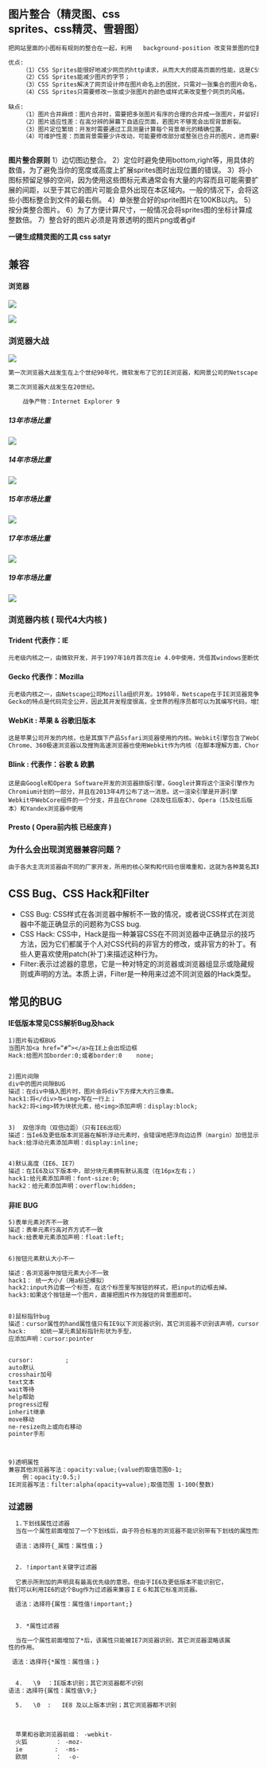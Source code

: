 ## 图片整合（精灵图、css **sprites**、css精灵、雪碧图）

```txt
把网站里面的小图标有规则的整合在一起，利用   background-position 改变背景图的位置，每个图标应用。
```



```txt
优点:
	（1）CSS Sprites能很好地减少网页的http请求，从而大大的提高页面的性能，这是CSS Sprites最大的优点，也是其被广泛传播和应用的主要原因；
	（2）CSS Sprites能减少图片的字节；
	（3）CSS Sprites解决了网页设计师在图片命名上的困扰，只需对一张集合的图片命名，不需要对每一个小图片进行命名，从而提高了网页制作效率。
	（4）CSS Sprites只需要修改一张或少张图片的颜色或样式来改变整个网页的风格。
	
缺点:
	（1）图片合并麻烦：图片合并时，需要把多张图片有序的合理的合并成一张图片，并留好足够的空间防止版块出现不必要的背景。
	（2）图片适应性差：在高分辨的屏幕下自适应页面，若图片不够宽会出现背景断裂。
	（3）图片定位繁琐：开发时需要通过工具测量计算每个背景单元的精确位置。
	（4）可维护性差：页面背景需要少许改动，可能要修改部分或整张已合并的图片，进而要改动css。在避免改动图片的前提下，又只能（最好）往下追加图片，但这样增加了图片字节。
	
```

**图片整合原则**
1）边切图边整合。
2）定位时避免使用bottom,right等，用具体的数值，为了避免当你的宽度或高度上扩展sprites图时出现位置的错误。
3）将小图标预留足够的空间，因为使用这些图标元素通常会有大量的内容而且可能需要扩展的间距，以至于其它的图片可能会意外出现在本区域内。一般的情况下，会将这些小图标整合到文件的最右侧。
4）单张整合好的sprite图片在100KB以内。
5）按分类整合图片。
6）为了方便计算尺寸，一般情况会将sprites图的坐标计算成整数倍。
7）整合好的图片必须是背景透明的图片png或者gif

**一键生成精灵图的工具 css satyr**



## 兼容

#### 浏览器

![](img\图片1.png)

![](img\图片2.png)



### 浏览器大战

![](img\图片3.png)

```txt
第一次浏览器大战发生在上个世纪90年代，微软发布了它的IE浏览器，和网景公司的Netscape Navigator浏览器大打出手。

第二次浏览器大战发生在20世纪。

    战争产物：Internet Explorer 9
```



##### 13年市场比重

![](img\图片4.png)

##### 14年市场比重

![](img\图片5.png)

##### 15年市场比重

![](img\图片7.png)

##### 17年市场比重

![](\img\图片8.png)

##### 19年市场比重

![](\img\图片9.png)

### 浏览器内核 ( 现代4大内核 )

#### Trident   代表作：IE

```txt
元老级内核之一，由微软开发，并于1997年10月首次在ie 4.0中使用，凭借其windows垄断优势，Trident市场占有率一直很高。然而垄断并非，没有竞争就没有进步，长期以往，Trident内核一度停滞不前，更新缓慢，甚至一度与W3C标准脱节。2011年，从ie 9开始，Trident开始支持HTML5和CSS 3，因此我们也经常会看到有些网站在浏览时会提示用户（在Internet Explorer 9.0+以上浏览效果最佳）。前端程序员做浏览器兼容一般也不再会考虑ie 8之前的浏览器了。
```

#### Gecko 代表作：Mozilla

```txt	
元老级内核之一，由Netscape公司Mozilla组织开发。1998年，Netscape在于IE浏览器竞争失利之后，成立了非正式组织Mozilla，由其开发新一代内核，后命名为“Gecko”。FireFox也是这班人开发出来了，因此这也就是Mozilla一直使用的内核。
Gecko的特点是代码完全公开，因此其开发程度很高，全世界的程序员都可以为其编写代码，增加功能。
```

#### WebKit : 苹果 & 谷歌旧版本
```txt
这是苹果公司开发的内核，也是其旗下产品Ssfari浏览器使用的内核。Webkit引擎包含了WebCode排版引擎和JavaScriptCode解析引擎，分别是从KDE的KHTML和KJS衍生而来，它们都是自由软件，在GPL条约下授权，同时支持BSD系统开发。
Chrome、360极速浏览器以及搜狗高速浏览器也使用Webkit作为内核（在脚本理解方面，Chorome使用自己研发的V8引擎）。
```

#### Blink : 代表作：谷歌 & 欧鹏
```
这是由Google和Opera Software开发的浏览器排版引擎，Google计算将这个渲染引擎作为Chromium计划的一部分，并且在2013年4月公布了这一消息。这一渲染引擎是开源引擎Webkit中WebCore组件的一个分支，并且在Chrome（28及往后版本）、Opera（15及往后版本）和Yandex浏览器中使用
```

#### Presto   ( Opera前内核 已经废弃 )





### 为什么会出现浏览器兼容问题？

```txt
由于各大主流浏览器由不同的厂家开发，所用的核心架构和代码也很难重和，这就为各种莫名其妙的Bug(代码错误）提供了温床。再加上各大厂商出于自身利益考虑而设置的种种技术壁垒，都让CSS应用起来比想象得要麻烦。浏览器的兼容问题是我们必须去克服的。
```



## CSS Bug、CSS Hack和Filter

+ CSS Bug: CSS样式在各浏览器中解析不一致的情况，或者说CSS样式在浏览器中不能正确显示的问题称为CSS bug.
+  CSS Hack:  CSS中，Hack是指一种兼容CSS在不同浏览器中正确显示的技巧方法，因为它们都属于个人对CSS代码的非官方的修改，或非官方的补丁。有些人更喜欢使用patch(补丁)来描述这种行为。
+  Filter:表示过滤器的意思，它是一种对特定的浏览器或浏览器组显示或隐藏规则或声明的方法。本质上讲，Filter是一种用来过滤不同浏览器的Hack类型。



## 常见的BUG

#### IE低版本常见CSS解析Bug及hack

```txt
1)图片有边框BUG
当图片加<a href=“#”></a>在IE上会出现边框
Hack:给图片加border:0;或者border:0    none;


2)图片间隙
div中的图片间隙BUG
描述：在div中插入图片时，图片会将div下方撑大大约三像素。
hack1:将</div>与<img>写在一行上；
hack2:将<img>转为块状元素，给<img>添加声明：display:block;


3)  双倍浮向（双倍边距）（只有IE6出现）
描述：当Ie6及更低版本浏览器在解析浮动元素时，会错误地把浮向边边界（margin）加倍显示。
hack:给浮动元素添加声明：display:inline;


4)默认高度（IE6、IE7）
描述：在IE6及以下版本中，部分块元素拥有默认高度（在16px左右；）
hack1:给元素添加声明：font-size:0;
hack2：给元素添加声明：overflow:hidden;

```



#### 非IE  BUG

```txt
5)表单元素对齐不一致
描述：表单元素行高对齐方式不一致
hack:给表单元素添加声明：float:left;


6)按钮元素默认大小不一

描述：各浏览器中按钮元素大小不一致
hack1： 统一大小/（用a标记模拟）
hack2:input外边套一个标签，在这个标签里写按钮的样式，把input的边框去掉。
hack3:如果这个按钮是一个图片，直接把图片作为按钮的背景图即可。


8)鼠标指针bug
描述：cursor属性的hand属性值只有IE9以下浏览器识别，其它浏览器不识别该声明，cursor属性的pointer属性值IE6.0以上版本及其它内核浏览器都识别该声明。
hack:    如统一某元素鼠标指针形状为手型，
应添加声明：cursor:pointer


cursor:         ;
auto默认
crosshair加号
text文本
wait等待
help帮助
progress过程
inherit继承
move移动
ne-resize向上或向右移动
pointer手形



9)透明属性
兼容其他浏览器写法：opacity:value;(value的取值范围0-1;
	例：opacity:0.5;)
IE浏览器写法：filter:alpha(opacity=value);取值范围 1-100(整数)
```



### 过滤器

```txt
  1.下划线属性过滤器
  当在一个属性前面增加了一个下划线后，由于符合标准的浏览器不能识别带有下划线的属性而忽略了这个声明，但是在IE6及更低版本浏览器中会继续解析这个规则。
  
  语法：选择符{_属性：属性值；}
 

  2. !important关键字过滤器
  
  它表示所附加的声明具有最高优先级的意思。但由于IE6及更低版本不能识别它，
我们可以利用IE6的这个Bug作为过滤器来兼容ＩＥ６和其它标准浏览器。

  语法：选择符{属性：属性值!important;}
 

  3. *属性过滤器

  当在一个属性前面增加了*后，该属性只能被IE7浏览器识别，其它浏览器混略该属
性的作用。

 语法：选择符{*属性：属性值；}


  4.   \9  ：IE版本识别；其它浏览器都不识别
语法：选择符{属性：属性值\9;}

  5.   \0  :   IE8 及以上版本识别；其它浏览器都不识别
  
  
  
  苹果和谷歌浏览器前缀： -webkit-
  火狐        ： -moz-
  ie         :  -ms-
  欧朋        ：  -o-
 
```

